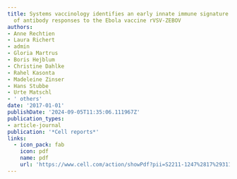 ```yaml
---
title: Systems vaccinology identifies an early innate immune signature as a correlate
  of antibody responses to the Ebola vaccine rVSV-ZEBOV
authors:
- Anne Rechtien
- Laura Richert
- admin
- Gloria Martrus
- Boris Hejblum
- Christine Dahlke
- Rahel Kasonta
- Madeleine Zinser
- Hans Stubbe
- Urte Matschl
- ' others'
date: '2017-01-01'
publishDate: '2024-09-05T11:35:06.111967Z'
publication_types:
- article-journal
publication: '*Cell reports*'
links:
  - icon_pack: fab
    icon: pdf
    name: pdf
    url: 'https://www.cell.com/action/showPdf?pii=S2211-1247%2817%2931115-4'
---
```

